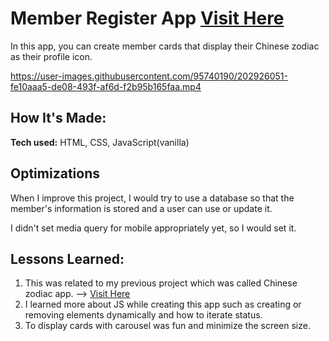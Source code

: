 # Member Register App <a target="_blank" href="https://mai-ogiso.github.io/Member_Register_App/">Visit Here</a>
  
In this app, you can create member cards that display their Chinese zodiac as their profile icon.

https://user-images.githubusercontent.com/95740190/202926051-fe10aaa5-de08-493f-af6d-f2b95b165faa.mp4

## How It's Made:

**Tech used:** HTML, CSS, JavaScript(vanilla)

## Optimizations

When I improve this project, I would try to use a database so that the member's information is stored and a user can use or update it.
  
I didn't set media query for mobile appropriately yet, so I would set it.

## Lessons Learned:

1. This was related to my previous project which was called Chinese zodiac app. --> <a target="_blank" href="https://github.com/mai-ogiso/Chinese_Zodiac_App/">Visit Here</a>
2. I learned more about JS while creating this app such as creating or removing elements dynamically and how to iterate status.
3. To display cards with carousel was fun and minimize the screen size.
